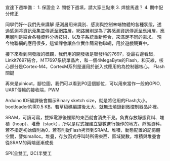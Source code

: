 宣達下週準備：
	1.	保證金
	2.	問卷下週填，請大家三點來
	3.	焊接馬達？
	4.	期中配分修正

同學們好～我們先來講解
感測層用來識別、感測與控制末端物體的各種狀態，透過感測將資訊蒐集並傳遞至網路層，網路層則是為了將感測資訊傳遞至應用層，應用層則是結合各種資料分析技術，以及子系統重新整合，來滿足不同的需求。
現今物聯網的應用很多，這堂課會讓各位實作簡易物聯網，用於遊戲競賽中。

接下來看到開發版的概觀，我們用的開發板是聯發科的7697，從最右邊看起，Linkit7697結合，ＭT7697系統單晶片，和一個4MegaByte的Flash，和天線，核心部分是Cortex-M4，CortexM系列是運用於嵌入式應用的為控制器核心。
Flash 關鍵

再來是piniout，腳位圖，我們可以看到P0這個腳位，可以用來當作一般的GPIO, UART傳輸的接收端，PWM







Arduino IDE編譯後會顯示Binary sketch size，就是將佔用的Flash大小。bootloader約需0.5 KB。若草稿碼編譯後太大，就無法燒錄到微控制器晶片裡。

SRAM，可讀可寫，拔掉電源後裡頭的東西就會消失不見。負責存放靜態資料、堆積（heap）、堆疊（stack），所以是程式裡建立變數進行操作的地方。靜態資料，若不指定初始值則為0，若有則從Flash拷貝到SRAM。堆積，動態配置的記憶體空間，譬如malloc。堆疊，存放函式呼叫時所需東西、區域變數。堆積與堆疊會從SRAM的兩端逐漸成長

SPI(全雙工,   I2C(半雙工
